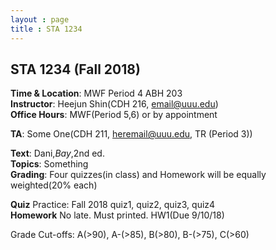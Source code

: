 ```yaml
---
layout : page
title : STA 1234
---
```


## STA 1234 (Fall 2018)

**Time & Location**: MWF Period 4 ABH 203  
**Instructor**: Heejun Shin(CDH 216, email@uuu.edu)  
**Office Hours**: MWF(Period 5,6) or by appointment  

**TA**: Some One(CDH 211, heremail@uuu.edu, TR (Period 3))

**Text**: Dani,_Bay_,2nd ed.  
**Topics**: Something  
**Grading**: Four quizzes(in class) and Homework will be equally weighted(20% each)  

**Quiz**
Practice: Fall 2018 quiz1, quiz2, quiz3, quiz4  
**Homework**
No late. Must printed.
HW1(Due 9/10/18)

Grade Cut-offs: A(>90), A-(>85), B(>80), B-(>75), C(>60)
